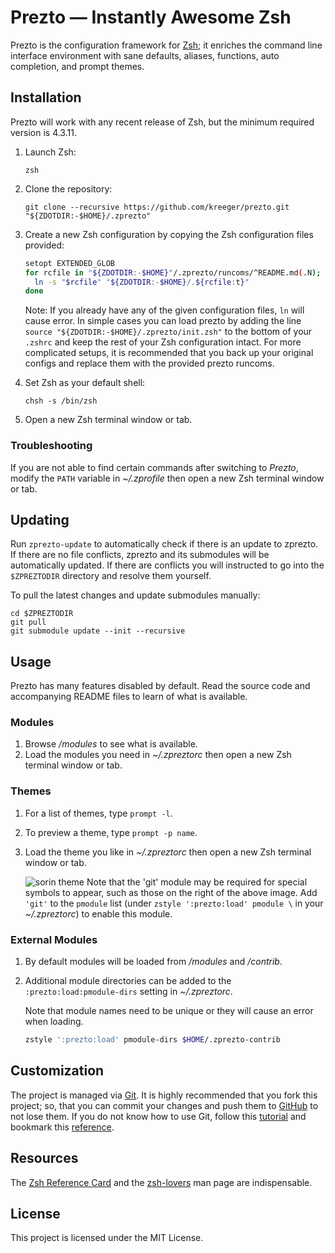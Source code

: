 Prezto — Instantly Awesome Zsh
==============================

Prezto is the configuration framework for [Zsh][1]; it enriches the command line
interface environment with sane defaults, aliases, functions, auto completion,
and prompt themes.

Installation
------------

Prezto will work with any recent release of Zsh, but the minimum required
version is 4.3.11.

  1. Launch Zsh:

     ```console
     zsh
     ```

  2. Clone the repository:

     ```console
     git clone --recursive https://github.com/kreeger/prezto.git "${ZDOTDIR:-$HOME}/.zprezto"
     ```

  3. Create a new Zsh configuration by copying the Zsh configuration files
     provided:

     ```sh
     setopt EXTENDED_GLOB
     for rcfile in "${ZDOTDIR:-$HOME}"/.zprezto/runcoms/^README.md(.N); do
       ln -s "$rcfile" "${ZDOTDIR:-$HOME}/.${rcfile:t}"
     done
     ```

     Note: If you already have any of the given configuration files, `ln` will
     cause error. In simple cases you can load prezto by adding the line
     `source "${ZDOTDIR:-$HOME}/.zprezto/init.zsh"` to the bottom of your
     `.zshrc` and keep the rest of your Zsh configuration intact. For more
     complicated setups, it is recommended that you back up your original
     configs and replace them with the provided prezto runcoms.

  4. Set Zsh as your default shell:

     ```console
     chsh -s /bin/zsh
     ```

  5. Open a new Zsh terminal window or tab.

### Troubleshooting

If you are not able to find certain commands after switching to *Prezto*,
modify the `PATH` variable in *~/.zprofile* then open a new Zsh terminal
window or tab.

Updating
--------

Run `zprezto-update` to automatically check if there is an update to zprezto.
If there are no file conflicts, zprezto and its submodules will be
automatically updated. If there are conflicts you will instructed to go into
the `$ZPREZTODIR` directory and resolve them yourself.

To pull the latest changes and update submodules manually:

```console
cd $ZPREZTODIR
git pull
git submodule update --init --recursive
```

Usage
-----

Prezto has many features disabled by default. Read the source code and
accompanying README files to learn of what is available.

### Modules

  1. Browse */modules* to see what is available.
  2. Load the modules you need in *~/.zpreztorc* then open a new Zsh terminal
     window or tab.

### Themes

  1. For a list of themes, type `prompt -l`.
  2. To preview a theme, type `prompt -p name`.
  3. Load the theme you like in *~/.zpreztorc* then open a new Zsh terminal
     window or tab.

     ![sorin theme][2]
     Note that the 'git' module may be required for special symbols to appear,
     such as those on the right of the above image. Add `'git'` to the `pmodule`
     list (under `zstyle ':prezto:load' pmodule \` in your *~/.zpreztorc*) to
     enable this module.

### External Modules

  1. By default modules will be loaded from */modules* and */contrib*.
  2. Additional module directories can be added to the
     `:prezto:load:pmodule-dirs` setting in *~/.zpreztorc*.

     Note that module names need to be unique or they will cause an error when
     loading.

     ```sh
     zstyle ':prezto:load' pmodule-dirs $HOME/.zprezto-contrib
     ```

Customization
-------------

The project is managed via [Git][3]. It is highly recommended that you fork this
project; so, that you can commit your changes and push them to [GitHub][4] to
not lose them. If you do not know how to use Git, follow this [tutorial][5] and
bookmark this [reference][6].

Resources
---------

The [Zsh Reference Card][7] and the [zsh-lovers][8] man page are indispensable.

License
-------

This project is licensed under the MIT License.

[1]: http://www.zsh.org
[2]: http://i.imgur.com/nrGV6pg.png "sorin theme"
[3]: http://git-scm.com
[4]: https://github.com
[5]: http://gitimmersion.com
[6]: https://git.github.io/git-reference/
[7]: http://www.bash2zsh.com/zsh_refcard/refcard.pdf
[8]: http://grml.org/zsh/zsh-lovers.html
